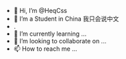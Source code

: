 - 👋 Hi, I’m @HeqCss
- 👀 I’m a Student in China 我只会说中文
- .
- 🌱 I’m currently learning ...
- 💞️ I’m looking to collaborate on ...
- 📫 How to reach me ...

<!---
HeqCss/HeqCss is a ✨ special ✨ repository because its `README.md` (this file) appears on your GitHub profile.
You can click the Preview link to take a look at your changes.
--->
